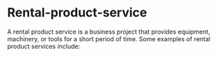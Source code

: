 
# Rental-product-service 

A rental product service is a business project that provides equipment, machinery, or tools for a short period of time. Some examples of rental product services include:
